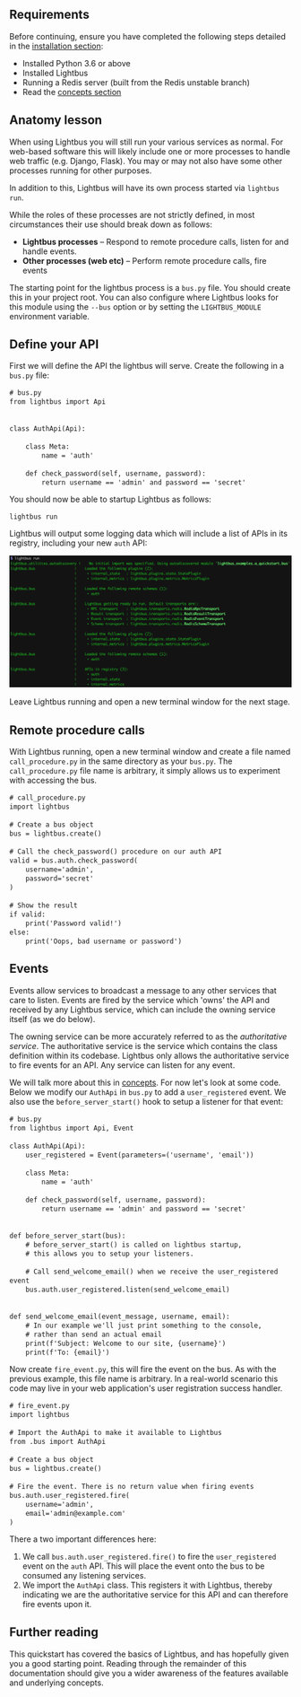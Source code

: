 ## Requirements

Before continuing, ensure you have completed the following steps detailed in
the [installation section](installation.md):

* Installed Python 3.6 or above
* Installed Lightbus
* Running a Redis server (built from the Redis unstable branch)
* Read the [concepts section](concepts.md)

## Anatomy lesson

When using Lightbus you will still run your various services
as normal. For web-based software this will likely include one or more
processes to handle web traffic (e.g. Django, Flask).
You may or may not also have some other processes running for other purposes.

In addition to this, Lightbus will have its own process started via
`lightbus run`.

While the roles of these processes are not strictly defined, in most
circumstances their use should break down as follows:

* **Lightbus processes** – Respond to remote procedure calls, listen for
  and handle events.
* **Other processes (web etc)** – Perform remote procedure calls, fire events

The starting point for the lightbus process is a `bus.py` file. You
should create this in your project root. You can also configure
where Lightbus looks for this module using the `--bus` option or
by setting the `LIGHTBUS_MODULE` environment variable.

## Define your API

First we will define the API the lightbus will serve.
Create the following in a `bus.py` file:

```python3
# bus.py
from lightbus import Api


class AuthApi(Api):

    class Meta:
        name = 'auth'

    def check_password(self, username, password):
        return username == 'admin' and password == 'secret'

```

You should now be able to startup Lightbus as follows:

```
lightbus run
```

Lightbus will output some logging data which will include a list of
APIs in its registry, including your new `auth` API:

![lightbus run output][lightbus-run]

Leave Lightbus running and open a new terminal window for the next stage.

## Remote procedure calls

With Lightbus running, open a new terminal window and create a file named
`call_procedure.py` in the same directory as your `bus.py`. The
`call_procedure.py` file name is arbitrary, it simply allows us to
experiment with accessing the bus.

```python3
# call_procedure.py
import lightbus

# Create a bus object
bus = lightbus.create()

# Call the check_password() procedure on our auth API
valid = bus.auth.check_password(
    username='admin',
    password='secret'
)

# Show the result
if valid:
    print('Password valid!')
else:
    print('Oops, bad username or password')
```

## Events

Events allow services to broadcast a message to any other services that
care to listen. Events are fired by the service which 'owns' the API and
received by any Lightbus service, which can include the owning service itself
(as we do below).

The owning service can be more accurately referred to as the
*authoritative service*. The authoritative service is the service
which contains the class definition within its codebase. Lightbus only
allows the authoritative service to fire events for an API. Any service can
listen for any event.

We will talk more about this in [concepts](concepts.md). For now let's look
at some code. Below we modify our `AuthApi` in `bus.py` to add a `user_registered`
event. We also use the `before_server_start()` hook to setup a listener for
that event:


```python3
# bus.py
from lightbus import Api, Event

class AuthApi(Api):
    user_registered = Event(parameters=('username', 'email'))

    class Meta:
        name = 'auth'

    def check_password(self, username, password):
        return username == 'admin' and password == 'secret'


def before_server_start(bus):
    # before_server_start() is called on lightbus startup,
    # this allows you to setup your listeners.

    # Call send_welcome_email() when we receive the user_registered event
    bus.auth.user_registered.listen(send_welcome_email)


def send_welcome_email(event_message, username, email):
    # In our example we'll just print something to the console,
    # rather than send an actual email
    print(f'Subject: Welcome to our site, {username}')
    print(f'To: {email}')
```

Now create `fire_event.py`, this will fire the event on the bus.
As with the previous example, this file name is arbitrary.
In a real-world scenario this code may live in your web application's
user registration success handler.

```python3
# fire_event.py
import lightbus

# Import the AuthApi to make it available to Lightbus
from .bus import AuthApi

# Create a bus object
bus = lightbus.create()

# Fire the event. There is no return value when firing events
bus.auth.user_registered.fire(
    username='admin',
    email='admin@example.com'
)
```

There a two important differences here:

1. We call `bus.auth.user_registered.fire()` to fire the `user_registered` event on
   the `auth` API. This will place the event onto the bus to be consumed any
   listening services.
2. We import the `AuthApi` class. This registers it with Lightbus, thereby indicating
   we are the authoritative service for this API and can therefore fire events upon it.

## Further reading

This quickstart has covered the basics of Lightbus, and has hopefully given you a
good starting point. Reading through the remainder of this documentation should give you
a wider awareness of the features available and underlying concepts.


[lightbus-run]: static/images/quickstart-lightbus-run.png
